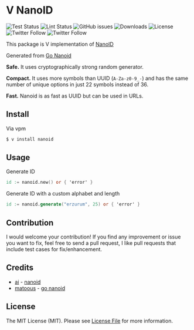 # V NanoID

![Test Status](https://img.shields.io/badge/Tests-passed-brightgreen?style=flat-square&logo=github)
![Lint Status](https://img.shields.io/badge/Lint-passed-brightgreen?style=flat-square&logo=github)
![GitHub issues](https://img.shields.io/github/issues/invipal/nanoid?style=flat-square&cacheSeconds=3600)
![Downloads](https://img.shields.io/github/downloads/invipal/nanoid/total?style=flat-square&cacheSeconds=3600)
![License](https://img.shields.io/github/license/invipal/nanoid?style=flat-square&cacheSeconds=3600)
![Twitter Follow](https://img.shields.io/twitter/follow/invipal?style=flat-square&logo=twitter)
![Twitter Follow](https://img.shields.io/twitter/follow/oguzhankurnuc?style=flat-square&logo=twitter)

This package is V implementation of [NanoID](https://github.com/ai/nanoid)

Generated from [Go Nanoid](https://github.com/matoous/go-nanoid)

**Safe.** It uses cryptographically strong random generator.

**Compact.** It uses more symbols than UUID (`A-Za-z0-9_-`)
and has the same number of unique options in just 22 symbols instead of 36.

**Fast.** Nanoid is as fast as UUID but can be used in URLs.

## Install

Via vpm

```bash
$ v install nanoid
```

## Usage

Generate ID

```v
id := nanoid.new() or { 'error' }
```

Generate ID with a custom alphabet and length

```v
id := nanoid.generate("erzurum", 25) or { 'error' }
```

## Contribution

I would welcome your contribution! If you find any improvement or issue you want to fix, feel free to send a pull request, I like pull requests that include test cases for fix/enhancement.

## Credits

- [ai](https://github.com/ai) - [nanoid](https://github.com/ai/nanoid)
- [matoous](https://github.com/matoous) - [go nanoid](https://github.com/matoous/go-nanoid)

## License

The MIT License (MIT). Please see [License File](LICENSE.md) for more information.
